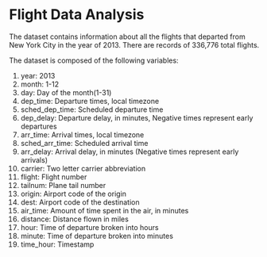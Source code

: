 # Flight Data Analysis

The dataset contains information about all the flights that departed from New York City in the year of 2013. There are records of 336,776 total flights.

The dataset is composed of the following variables:

1. year: 2013
2. month: 1-12
3. day: Day of the month(1-31)
4. dep_time: Departure times, local timezone
5. sched_dep_time: Scheduled departure time
6. dep_delay: Departure delay, in minutes, Negative times represent early departures
7. arr_time: Arrival times, local timezone
8. sched_arr_time: Scheduled arrival time
9. arr_delay: Arrival delay, in minutes (Negative times represent early arrivals)
10. carrier: Two letter carrier abbreviation
11. flight: Flight number
12. tailnum: Plane tail number
13. origin: Airport code of the origin
14. dest: Airport code of the destination
15. air_time: Amount of time spent in the air, in minutes
16. distance: Distance flown in miles
17. hour: Time of departure broken into hours
18. minute: Time of departure broken into minutes
19. time_hour: Timestamp

